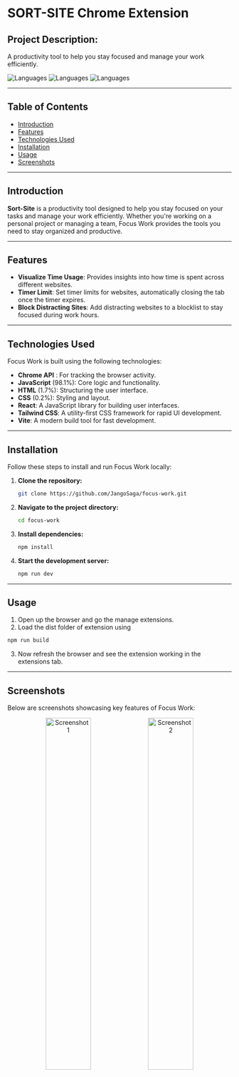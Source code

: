 # SORT-SITE Chrome Extension 

## **Project Description:**  
A productivity tool to help you stay focused and manage your work efficiently.

![Languages](https://img.shields.io/badge/JavaScript-98.1%25-yellow?logo=javascript)
![Languages](https://img.shields.io/badge/HTML-1.7%25-orange?logo=html5)
![Languages](https://img.shields.io/badge/CSS-0.2%25-blue?logo=css3)

---

## Table of Contents

- [Introduction](#introduction)
- [Features](#features)
- [Technologies Used](#technologies-used)
- [Installation](#installation)
- [Usage](#usage)
- [Screenshots](#screenshots)

---

## Introduction

**Sort-Site** is a productivity tool designed to help you stay focused on your tasks and manage your work efficiently. Whether you're working on a personal project or managing a team, Focus Work provides the tools you need to stay organized and productive.

---

## Features

- **Visualize Time Usage**: Provides insights into how time is spent across different websites.
- **Timer Limit**: Set timer limits for websites, automatically closing the tab once the timer expires.
- **Block Distracting Sites**: Add distracting websites to a blocklist to stay focused during work hours.

---

## Technologies Used

Focus Work is built using the following technologies:
- **Chrome API** : For tracking the browser activity.
- **JavaScript** (98.1%): Core logic and functionality.
- **HTML** (1.7%): Structuring the user interface.
- **CSS** (0.2%): Styling and layout.
- **React**: A JavaScript library for building user interfaces.
- **Tailwind CSS**: A utility-first CSS framework for rapid UI development.
- **Vite**: A modern build tool for fast development.

---

## Installation

Follow these steps to install and run Focus Work locally:

1. **Clone the repository:**
    ```bash
    git clone https://github.com/JangoSaga/focus-work.git
    ```

2. **Navigate to the project directory:**
    ```bash
    cd focus-work
    ```

3. **Install dependencies:**
    ```bash
    npm install
    ```

4. **Start the development server:**
    ```bash
    npm run dev
    ```

---

## Usage
1. Open up the browser and go the manage extensions.
2. Load the dist folder of extension using
```bash
npm run build
```
3. Now refresh the browser and see the extension working in the extensions tab.
---

## Screenshots

Below are screenshots showcasing key features of Focus Work:

<div align="center">
    <img src="https://github.com/user-attachments/assets/6a9125db-744b-409c-b853-01c02077e574" alt="Screenshot 1" width="45%">
    <img src="https://github.com/user-attachments/assets/ac2dd3b5-e06d-4507-b507-05e7fe8694fc" alt="Screenshot 2" width="45%">
</div>

    

